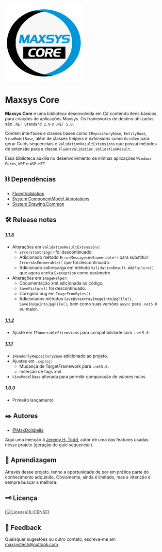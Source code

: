 <img src="src\Maxsys.Core\maxsys-core.png" alt="drawing" width="256" />

# Maxsys Core 

**Maxsys.Core** é uma biblioteca desenvolvida em C# contendo itens básicos para criações de aplicações Maxsys.
Os frameworks de destino utilizados são `.NET Standard 2.0` e `.NET 5.0`.

Contém interfaces e classes bases como `IRepositoryBase`, `EntityBase`, `ViewModelBase`, além de classes *helpers* e *extensions* como `GuidGen` para gerar Guids sequenciais e `ValidationResultExtensions` que possui métodos de extensão para a classe `FluentValidation.ValidationResult`.

Essa biblioteca auxilia no desenvolvimento de minhas aplicações `Windows Forms`, `WPF` e `ASP.NET`.

## ⛓ Dependências

- [FluentValidation](https://www.nuget.org/packages/FluentValidation/)
- [System.ComponentModel.Annotations](https://www.nuget.org/packages/System.ComponentModel.Annotations/)
- [System.Drawing.Common](https://www.nuget.org/packages/System.Drawing.Common/)

## 🛠 Release notes

##### [1.1.3](https://www.nuget.org/packages/Maxsys.Core/1.1.3)
- Alterações em `ValidationResultExtensions`:
  - `ErrorsToString()` foi descontinuado.
  - Adicionado método `ErrorMessagesAsEnumerable()` para substituir `ErrorsAsEnumerable()` que foi descontinuado.
  - Adicionado sobrecarga em método `ValidationResult.AddFailure()` que agora aceita `Exeception` como parâmetro.
- Alterações em `ImageHelper`:
  - Documentação xml adicionada ao código.
  - `SavePicture()` foi descontinuado.
  - Corrigido bug em `ImageFromBytes()`.
  - Adicionados métodos `SaveByteArrayImageIntoJpgFile()`, `SaveImageIntoJpgFile()`, bem como suas versões `async` para `.net5.0` ou maior.

##### [1.1.2](https://www.nuget.org/packages/Maxsys.Core/1.1.2)
- Ajuste em `IEnumerableExtensions` para compatibilidade com `.net5.0`.

##### [1.1.1](https://www.nuget.org/packages/Maxsys.Core/1.1.1)
- `IReadonlyRepositoryBase` adicionado ao projeto.
- Ajustes em `.csproj`:
     - Mudança de TargetFramework para `.net5.0`.
     - Inserção de tags xml.
- `ViewModelBase` alterada para permitir comparação de valores nulos.

##### [1.0.0](https://www.nuget.org/packages/Maxsys.Core/1.0.0)
- Primeiro lançamento.

## ✒️ Autores

* [@MaxDolabella](https://www.github.com/MaxDolabella)

Aqui uma menção à [Jeremy H. Todd](https://github.com/jhtodd), autor de uma das features usadas nesse projeto (geração de guid sequencial).

## 🧐 Aprendizagem

Através desse projeto, tenho a oportunidade de por em prática parte do conhecimento adquirido. Obviamente, ainda é limitado, mas a intenção é sempre buscar a melhora.

## 🗝 Licença

[![License](https://img.shields.io/apm/l/atomic-design-ui.svg?)](LICENSE)
  
## 📧 Feedback

Quaisquer sugestões ou outro contato, escreva-me em maxsystech@outlook.com.

  